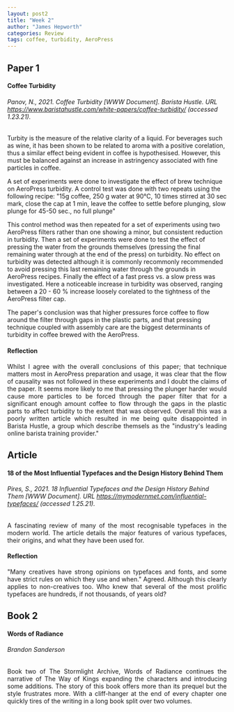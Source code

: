 ```yaml
---
layout: post2
title: "Week 2"
author: "James Hepworth"
categories: Review
tags: coffee, turbidity, AeroPress
---
```


## Paper 1
#### Coffee Turbidity
###### Panov, N., 2021. Coffee Turbidity [WWW Document]. Barista Hustle. URL https://www.baristahustle.com/white-papers/coffee-turbidity/ (accessed 1.23.21).

Turbity is the measure of the relative clarity of a liquid. For beverages such as wine, it has been shown to be related to aroma with a positive corelation, thus a similar effect being evident in coffee is hypothesised. However, this must be balanced against an increase in astringency associated with fine particles in coffee.

A set of experiments were done to investigate the effect of brew technique on AeroPress turbidity. A control test was done with two repeats using the following recipe: "15g coffee, 250 g water at 90°C, 10 times stirred at 30 sec mark, close the cap at 1 min, leave the coffee to settle before plunging, slow plunge for 45-50 sec., no full plunge"

This control method was then repeated for a set of experiments using two AeroPress filters rather than one showing a minor, but consistent reduction in turbidity. Then a set of experiments were done to test the effect of pressing the water from the grounds themselves (pressing the final remaining water through at the end of the press) on turbidity. No effect on turbidity was detected although it is commonly recommonly recommended to avoid pressing this last remaining water through the grounds in AeroPress recipes. Finally the effect of a fast press vs. a slow press was investigated. Here a noticeable increase in turbidity was observed, ranging between a 20 - 60 % increase loosely corelated to the tightness of the AeroPress filter cap. 

The paper's conclusion was that higher pressures force coffee to flow around the filter through gaps in the plastic parts, and that pressing technique coupled with assembly care are the biggest determinants of turbidity in coffee brewed with the AeroPress.

#### Reflection
<div style = "text-align: justify;
  text-indent: 0em;
  text-justify: inter-word;">
Whilst I agree with the overall conclusions of this paper; that technique matters most in AeroPress preparation and usage, it was clear that the flow of causality was not followed in these experiments and I doubt the claims of the paper. It seems more likely to me that pressing the plunger harder would cause more particles to be forced through the paper filter that for a significant enough amount coffee to flow through the gaps in the plastic parts to affect turbidity to the extent that was observed. Overall this was a poorly written article which resulted in me being quite disappointed in Barista Hustle, a group which describe themsels as the "industry's leading online barista training provider."
</div>

## Article
#### 18 of the Most Influential Typefaces and the Design History Behind Them
###### Pires, S., 2021. 18 Influential Typefaces and the Design History Behind Them [WWW Document]. URL https://mymodernmet.com/influential-typefaces/ (accessed 1.25.21).

<div style = "text-align: justify;
  text-indent: 0em;
  text-justify: inter-word;">
A fascinating review of many of the most recognisable typefaces in the modern world. The article details the major features of various typefaces, their origins, and what they have been used for.
</div>

#### Reflection
<div style = "text-align: justify;
  text-indent: 0em;
  text-justify: inter-word;">
 "Many creatives have strong opinions on typefaces and fonts, and some have strict rules on which they use and when." Agreed. Although this clearly applies to non-creatives too. Who knew that several of the most prolific typefaces are hundreds, if not thousands, of years old?
</div>

## Book 2
#### Words of Radiance
###### Brandon Sanderson
<div style = "text-align: justify;
  text-indent: 0em;
  text-justify: inter-word;">
Book two of The Stormlight Archive, Words of Radiance continues the narrative of The Way of Kings expanding the characters and introducing some additions. The story of this book offers more than its prequel but the style frustrates more. With a cliff-hanger at the end of every chapter one quickly tires of the writing in a long book split over two volumes.
</div>
